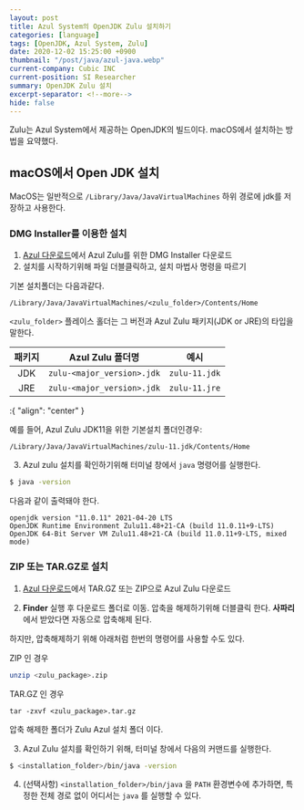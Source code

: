 ```yaml
---
layout: post
title: Azul System의 OpenJDK Zulu 설치하기
categories: [language]
tags: [OpenJDK, Azul System, Zulu]
date: 2020-12-02 15:25:00 +0900
thumbnail: "/post/java/azul-java.webp"
current-company: Cubic INC
current-position: SI Researcher
summary: OpenJDK Zulu 설치
excerpt-separator: <!--more-->
hide: false
---
```


Zulu는 Azul System에서 제공하는 OpenJDK의 빌드이다.
macOS에서 설치하는 방법을 요약했다.

<!--more-->

## macOS에서 Open JDK 설치

MacOS는 일반적으로 `/Library/Java/JavaVirtualMachines` 하위 경로에 jdk를 저장하고 사용한다.


### DMG Installer를 이용한 설치

1. [Azul 다운로드](https://www.azul.com/downloads/?os=macos&_gl=1*dkdl9*_ga*MTQ0NjY0MDg1OS4xNjg4NjM4NTAz*_ga_42DEGWGYD5*MTcwNjc5MTg0NC40LjEuMTcwNjc5MjMwNy4yOC4wLjA.#zulu)에서 Azul Zulu를 위한 DMG Installer 다운로드
2. 설치를 시작하기위해 파일 더블클릭하고, 설치 마법사 명령을 따르기

기본 설치폴더는 다음과같다.

```
/Library/Java/JavaVirtualMachines/<zulu_folder>/Contents/Home
```

   `<zulu_folder>` 플레이스 홀더는 그 버전과 Azul Zulu 패키지(JDK or JRE)의 타입을 말한다. 

| 패키지 |      Azul Zulu 폴더명      |     예시      |
| :----: | :------------------------: | :-----------: |
|  JDK   | `zulu-<major_version>.jdk` | `zulu-11.jdk` |
|  JRE   | `zulu-<major_version>.jdk` | `zulu-11.jre` |
:{ "align": "center" }

예를 들어, Azul Zulu JDK11을 위한 기본설치 폴더인경우:

```
/Library/Java/JavaVirtualMachines/zulu-11.jdk/Contents/Home
```

3. Azul zulu 설치를 확인하기위해 터미널 창에서 `java` 명령어를 실행한다.

```bash
$ java -version
```

다음과 같이 출력돼야 한다.  

```
openjdk version "11.0.11" 2021-04-20 LTS
OpenJDK Runtime Environment Zulu11.48+21-CA (build 11.0.11+9-LTS)
OpenJDK 64-Bit Server VM Zulu11.48+21-CA (build 11.0.11+9-LTS, mixed mode)
```

### ZIP 또는 TAR.GZ로 설치

1. [Azul 다운로드](https://www.azul.com/downloads/?os=macos)에서 TAR.GZ 또는 ZIP으로 Azul Zulu 다운로드

2. **Finder** 실행 후 다운로드 폴더로 이동. 압축을 해제하기위해 더블클릭 한다. **사파리**에서 받았다면 자동으로 압축해제 된다.

하지만, 압축해제하기 위해 아래처럼 한번의 명령어를 사용할 수도 있다.

ZIP 인 경우

```bash
unzip <zulu_package>.zip
```

   TAR.GZ 인 경우

```
tar -zxvf <zulu_package>.tar.gz
```

압축 해제한 폴더가 Zulu Azul 설치 폴더 이다.

3. Azul Zulu 설치를 확인하기 위해, 터미널 창에서 다음의 커맨드를 실행한다.

```bash
$ <installation_folder>/bin/java -version
```

4. (선택사항) `<installation_folder>/bin/java` 을 `PATH` 환경변수에 추가하면, 특정한 전체 경로 없이 어디서는 `java` 를 실행할 수 있다.









